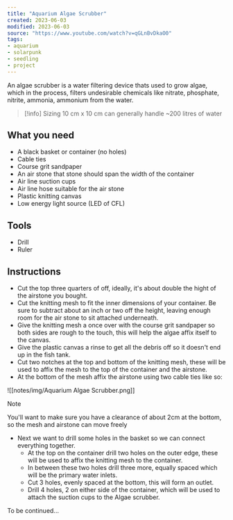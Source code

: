 ```yaml
---
title: "Aquarium Algae Scrubber"
created: 2023-06-03
modified: 2023-06-03
source: "https://www.youtube.com/watch?v=qGLnBvDkaO0"
tags:
- aquarium
- solarpunk
- seedling
- project
---
```


An algae scrubber is a water filtering device thats used to grow algae, which in the process, filters undesirable chemicals like nitrate, phosphate, nitrite, ammonia, ammonium from the water.

> [!info] Sizing
> 10 cm x 10 cm can generally handle ~200 litres of water

## What you need

- A black basket or container (no holes)
- Cable ties
- Course grit sandpaper
- An air stone that stone should span the width of the container
- Air line suction cups
- Air line hose suitable for the air stone
- Plastic knitting canvas
- Low energy light source (LED of CFL)

## Tools

- Drill
- Ruler

## Instructions

- Cut the top three quarters of off, ideally, it's about double the hight of the airstone you bought.
- Cut the knitting mesh to fit the inner dimensions of your container. Be sure to subtract about an inch or two off the height, leaving enough room for the air stone to sit attached underneath.
- Give the knitting mesh a once over with the course grit sandpaper so both sides are rough to the touch, this will help the algae affix itself to the canvas.
- Give the plastic canvas a rinse to get all the debris off so it doesn't end up in the fish tank.
- Cut two notches at the top and bottom of the knitting mesh, these will be used to affix the mesh to the top of the container and the airstone.
- At the bottom of the mesh affix the airstone using two cable ties like so:

![[notes/img/Aquarium Algae Scrubber.png]]

> [!note]
> You'll want to make sure you have a clearance of about 2cm at the bottom, so the mesh and airstone can move freely

- Next we want to drill some holes in the basket so we can connect everything together.
	- At the top on the container drill two holes on the outer edge, these will be used to affix the knitting mesh to the container.
	- In between these two holes drill three more, equally spaced which will be the primary water inlets.
	- Cut 3 holes, evenly spaced at the bottom, this will form an outlet.
	- Drill 4 holes, 2 on either side of the container, which will be used to attach the suction cups to the Algae scrubber.

To be continued...